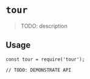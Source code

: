 # `tour`

> TODO: description

## Usage

```
const tour = require('tour');

// TODO: DEMONSTRATE API
```
